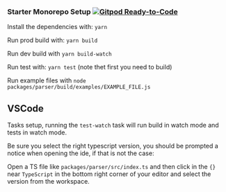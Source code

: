 ### Starter Monorepo Setup [![Gitpod Ready-to-Code](https://img.shields.io/badge/Gitpod-ready--to--code-908a85?logo=gitpod)](https://gitpod.io/#https://github.com/ts-plus/starter-lib)

Install the dependencies with: `yarn`

Run prod build with: `yarn build`

Run dev build with `yarn build-watch`

Run test with: `yarn test` (note thet first you need to build)

Run example files with `node packages/parser/build/examples/EXAMPLE_FILE.js`

## VSCode

Tasks setup, running the `test-watch` task will run build in watch mode and tests in watch mode.

Be sure you select the right typescript version, you should be prompted a notice when opening the ide, if that is not the case:

Open a TS file like `packages/parser/src/index.ts` and then click in the `{}` near `TypeScript` in the bottom right corner of your editor and select the version from the workspace.
